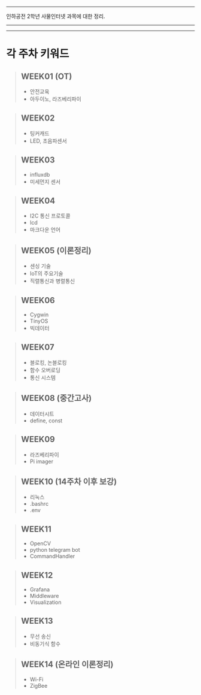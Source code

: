 * * *

인하공전 2학년 사물인터넷 과목에 대한 정리.   

-------------------------------------------------------------------


* * *

# 각 주차 키워드


>## WEEK01 (OT)
 >* 안전교육   
 >* 아두이노, 라즈베리파이
 
 >## WEEK02
  >* 팅커캐드   
  >* LED, 초음파센서

 >## WEEK03
  >* influxdb   
  >* 미세먼지 센서

 >## WEEK04
  >* I2C 통신 프로토콜   
  >* lcd
  >* 마크다운 언어

 >## WEEK05 (이론정리)
  >* 센싱 기술
  >* IoT의 주요기술
  >* 직렬통신과 병렬통신

 >## WEEK06
  >* Cygwin
  >* TinyOS
  >* 빅데이터

 >## WEEK07
  >* 블로킹, 논블로킹
  >* 함수 오버로딩
  >* 통신 시스템

 >## WEEK08 (중간고사)
  >* 데이터시트
  >* define, const

 >## WEEK09
  >* 라즈베리파이
  >* Pi imager

>## WEEK10 (14주차 이후 보강)
  >* 리눅스
>  * .bashrc
>  * .env

>## WEEK11
  >* OpenCV
  >* python telegram bot
  >* CommandHandler

>## WEEK12
  >* Grafana
  >* Middleware
  >* Visualization

>## WEEK13
  >* 무선 송신
  >* 비동기식 함수

>## WEEK14 (온라인 이론정리)
  >* Wi-Fi
  >* ZigBee
